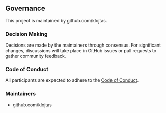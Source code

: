 ## Governance

This project is maintained by github.com/klojtas.

### Decision Making

Decisions are made by the maintainers through consensus. For significant changes, discussions will take place in GitHub issues or pull requests to gather community feedback.

### Code of Conduct

All participants are expected to adhere to the [Code of Conduct](CODE_OF_CONDUCT.md).

### Maintainers

- github.com/klojtas


